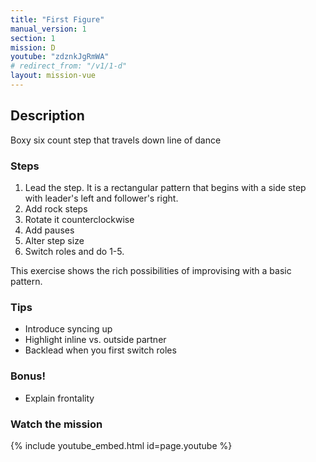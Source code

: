 ```yaml
---
title: "First Figure"
manual_version: 1
section: 1
mission: D
youtube: "zdznkJgRmWA"
# redirect_from: "/v1/1-d"
layout: mission-vue
---
```




## Description

Boxy six count step that travels down line of dance

### Steps

1. Lead the step. It is a rectangular pattern that begins with a side step with leader's left and follower's right. 
2. Add rock steps
3. Rotate it counterclockwise
4. Add pauses
5. Alter step size
6. Switch roles and do 1-5. 

This exercise shows the rich possibilities of improvising with a basic pattern. 

### Tips

* Introduce syncing up
* Highlight inline vs. outside partner
* Backlead when you first switch roles

### Bonus!

* Explain frontality

### Watch the mission

{% include youtube_embed.html id=page.youtube %}


